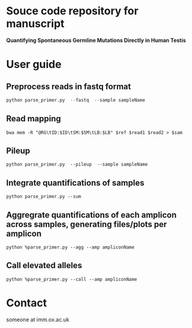 # Souce code repository for manuscript
**Quantifying Spontaneous Germline Mutations Directly in Human Testis**

# User guide

## Preprocess reads in fastq format

```python
python parse_primer.py  --fastq  --sample sampleName
```

## Read mapping

`
bwa mem -R "@RG\tID:$ID\tSM:$SM\tLB:$LB" $ref $read1 $read2 > $sam
`
## Pileup

`
python parse_primer.py  --pileup  --sample sampleName
`

## Integrate quantifications of samples
`
python parse_primer.py --sum
`

## Aggregrate quantifications of each amplicon across samples, generating files/plots per amplicon
`
python %parse_primer.py --agg --amp ampliconName
`

## Call elevated alleles

`
python %parse_primer.py --call --amp ampliconName
`

# Contact
  someone at imm.ox.ac.uk